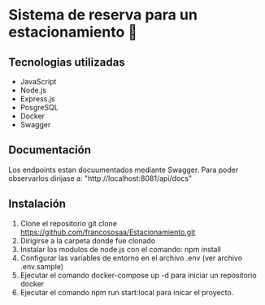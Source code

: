 # Sistema de reserva para un estacionamiento 🚀

## Tecnologias utilizadas
- JavaScript
- Node.js
- Express.js
- PosgreSQL
- Docker
- Swagger

## Documentación

Los endpoints estan docuumentados mediante Swagger. Para poder observarlos dirijase a: "http://localhost:8081/api/docs"

## Instalación

1. Clone el repositorio git clone https://github.com/francososaa/Estacionamiento.git
2. Dirigirse a la carpeta donde fue clonado
3. Instalar los modulos de node.js con el comando: npm install
4. Configurar las variables de entorno en el archivo .env (ver archivo .env.sample)
5. Ejecutar el comando docker-compose up -d para iniciar un repositorio docker
6. Ejecutar el comando npm run start:local para inicar el proyecto.


